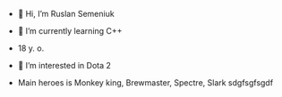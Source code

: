 - 👋 Hi, I’m Ruslan Semeniuk

- 🌱 I’m currently learning C++
- 18 y. o.
- 👀 I’m interested in Dota 2
- Main heroes is Monkey king, Brewmaster, Spectre, Slark
sdgfsgfsgdf

<!---
s1pliy/s1pliy is a ✨ special ✨ repository because its `README.md` (this file) appears on your GitHub profile.
You can click the Preview link to take a look at your changes.
--->
